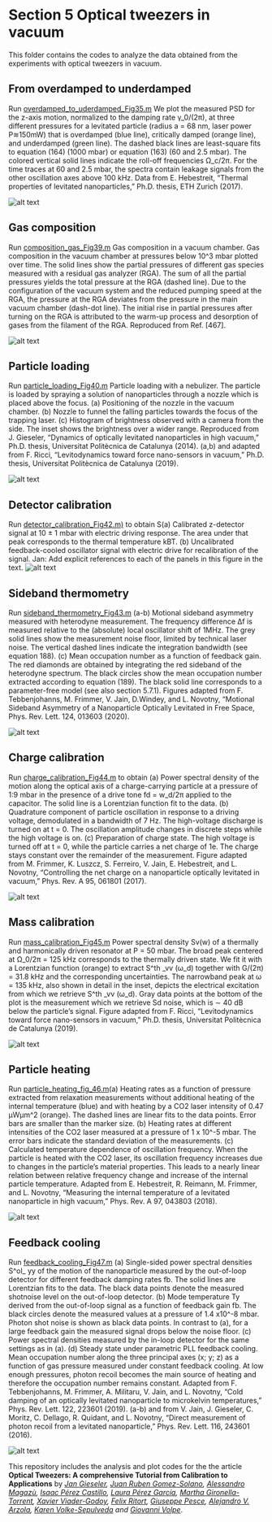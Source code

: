 # Section 5 Optical tweezers in vacuum

This folder contains the codes to analyze the data obtained from the experiments with optical tweezers in vacuum.



## From overdamped to underdamped


Run [overdamped_to_uderdamped_Fig35.m](overdamped_to_underdamped/programs/overdamped_to_uderdamped_Fig35.m)
We plot the measured PSD for the z-axis
motion, normalized to the damping rate 
γ_0/(2π), at three different pressures for a levitated
particle (radius a = 68 nm, laser power P≋150mW) that is overdamped (blue line),
critically damped (orange line), and underdamped (green line). The dashed black lines are
least-square fits to equation (164) (1000 mbar) or equation (163) (60 and 2.5 mbar). The
colored vertical solid lines indicate the roll-off frequencies 
Ω_c/2π. For the time traces at
60 and 2.5 mbar, the spectra contain leakage signals from the other oscillation axes above
100 kHz. Data from E. Hebestreit, “Thermal properties of levitated nanoparticles,” Ph.D. thesis, ETH Zurich (2017).

![alt text](/sec_5_optical_tweezers_vacuum/overdamped_to_underdamped/figures/Fig35.jpg 
"overdamped to underdamped ")

## Gas composition

Run [composition_gas_Fig39.m](gas_composition/programs/composition_gas_Fig39.m) Gas composition in a vacuum chamber. Gas composition in the vacuum chamber
at pressures below 10^3 mbar plotted over time. The solid lines show the partial pressures of
different gas species measured with a residual gas analyzer (RGA). The sum of all the partial
pressures yields the total pressure at the RGA (dashed line). Due to the configuration of the
vacuum system and the reduced pumping speed at the RGA, the pressure at the RGA deviates
from the pressure in the main vacuum chamber (dash-dot line). The initial rise in partial
pressures after turning on the RGA is attributed to the warm-up process and desorption of
gases from the filament of the RGA. Reproduced from Ref. [467].

![alt text](/sec_5_optical_tweezers_vacuum/gas_composition/figures/pressure.jpg "Gas composition")

 
 
## Particle loading
 
Run [particle_loading_Fig40.m](particle_loading/programs/particle_loading_Fig40.m) Particle loading with a nebulizer. The particle is loaded by spraying a solution
of nanoparticles through a nozzle which is placed above the focus. (a) Positioning of the
nozzle in the vacuum chamber. (b) Nozzle to funnel the falling particles towards the focus
of the trapping laser. (c) Histogram of brightness observed with a camera from the side.
The inset shows the brightness over a wider range. Reproduced from J. Gieseler, “Dynamics of optically levitated nanoparticles in high vacuum,” Ph.D. thesis, Universitat Politècnica de
Catalunya (2014). (a,b) and
adapted from F. Ricci, “Levitodynamics toward force nano-sensors in vacuum,” Ph.D. thesis, Universitat Politècnica de Catalunya
(2019).

![alt text](particle_loading/figures/particle_loading.jpg "Particle loading")


## Detector calibration

Run [detector_calibration_Fig42.m)](detector_calibration/programs/detector_calibration_Fig42.m) to obtain S(a) Calibrated z-detector signal
at 10 ± 1 mbar with electric driving response. The area under that peak corresponds to the
thermal temperature kBT. (b) Uncalibrated feedback-cooled oscillator signal with electric
drive for recalibration of the signal. Jan: Add explicit references to each of the panels in this
figure in the text.
![alt text](detector_calibration/figures/detector_calibration.jpg "Detector calibration")


## Sideband thermometry

Run [sideband_thermometry_Fig43.m](sideband_thermometry/programs/sideband_thermometry_Fig42.m) (a-b) Motional sideband asymmetry measured with
heterodyne measurement. The frequency difference Δf is measured relative to the (absolute)
local oscillator shift of 1MHz. The grey solid lines show the measurement noise floor,
limited by technical laser noise. The vertical dashed lines indicate the integration bandwidth
(see equation 188). (c) Mean occupation number as a function of feedback gain. The red
diamonds are obtained by integrating the red sideband of the heterodyne spectrum. The
black circles show the mean occupation number extracted according to equation (189). The
black solid line corresponds to a parameter-free model (see also section 5.7.1). Figures
adapted from F. Tebbenjohanns, M. Frimmer, V. Jain, D.Windey, and L. Novotny, “Motional Sideband Asymmetry of a Nanoparticle
Optically Levitated in Free Space, Phys. Rev. Lett. 124, 013603 (2020).

![alt text](sideband_thermometry/figures/sideband_thermometry.jpg "sideband thermometry")



 

## Charge calibration

Run [charge_calibration_Fig44.m](charge_calibration/programs/charge_calibration_Fig44.m) to obtain (a) Power spectral density of the motion along the optical
axis of a charge-carrying particle at a pressure of 1:9 mbar in the presence of a drive tone
fd = w_d/2π applied to the capacitor. The solid line is a Lorentzian function fit to the
data. (b) Quadrature component of particle oscillation in response to a driving voltage,
demodulated in a bandwidth of 7 Hz. The high-voltage discharge is turned on at t = 0. The
oscillation amplitude changes in discrete steps while the high voltage is on. (c) Preparation
of charge state. The high voltage is turned off at t = 0, while the particle carries a net charge
of 1e. The charge stays constant over the remainder of the measurement. Figure adapted
from M. Frimmer, K. Luszcz, S. Ferreiro, V. Jain, E. Hebestreit, and L. Novotny, “Controlling the net charge on a
nanoparticle optically levitated in vacuum,” Phys. Rev. A 95, 061801 (2017).

![alt text](charge_calibration/figures/PSD_quadrature.jpg "charge calibration")


## Mass calibration

Run [mass_calibration_Fig45.m](mass_calibration/programs/mass_calibration_Fig45.m) Power spectral density Sv(w) of a thermally and harmonically
driven resonator at P = 50 mbar. The broad peak centered at 
Ω_0/2π = 125 kHz corresponds
to the thermally driven state. We fit it with a Lorentzian function (orange) to extract S^th
_vv (ω_d)
together with G/(2π) = 31.8 kHz and the corresponding uncertainties. The narrowband
peak at ω = 135 kHz, also shown in detail in the inset, depicts the electrical excitation from
which we retrieve S^th
_vv (ω_d). Gray data points at the bottom of the plot is the measurement
which we retrieve Sd
noise, which is ∼ 40 dB below the particle’s signal. Figure adapted from F. Ricci, “Levitodynamics toward force nano-sensors in vacuum,” Ph.D. thesis, Universitat Politècnica de Catalunya (2019).

![alt text](mass_calibration/figures/mass_calibration.jpg "mass_calibration")


## Particle heating

Run [particle_heating_fig_46.m](particle_heating/programs/particle_heating_fig_46.m)(a) Heating rates as a function of pressure extracted from
relaxation measurements without additional heating of the internal temperature (blue) and
with heating by a CO2 laser intensity of 0.47 μWμm^2 (orange). The dashed lines are linear
fits to the data points. Error bars are smaller than the marker size. (b) Heating rates at
different intensities of the CO2 laser measured at a pressure of 1 x 10^-5 mbar. The error bars
indicate the standard deviation of the measurements. (c) Calculated temperature dependence
of oscillation frequency. When the particle is heated with the CO2 laser, its oscillation
frequency increases due to changes in the particle’s material properties. This leads to a
nearly linear relation between relative frequency change and increase of the internal particle
temperature. Adapted from E. Hebestreit, R. Reimann, M. Frimmer, and L. Novotny, “Measuring the internal temperature of a levitated nanoparticle in high vacuum,” Phys. Rev. A 97, 043803 (2018).

![alt text](particle_heating/figures/particle_heating_Fig46.jpg " Particle heating")


## Feedback cooling

Run [feedback_cooling_Fig47.m](feedback_cooling/programs/feedback_cooling_Fig47.m) (a) Single-sided power spectral densities S^ol_
yy of the motion
of the nanoparticle measured by the out-of-loop detector for different feedback damping
rates 
fb. The solid lines are Lorentzian fits to the data. The black data points denote the
measured shotnoise level on the out-of-loop detector. (b) Mode temperature Ty derived
from the out-of-loop signal as a function of feedback gain 
fb. The black circles denote
the measured values at a pressure of 1.4 x10^-8 mbar. Photon shot noise is shown as black
data points. In contrast to (a), for a large feedback gain the measured signal drops below
the noise floor. (c) Power spectral densities measured by the in-loop detector for the same
settings as in (a). (d) Steady state under parametric PLL feedback cooling. Mean occupation
number along the three principal axes (x; y; z) as a function of gas pressure measured under
constant feedback cooling. At low enough pressures, photon recoil becomes the main source
of heating and therefore the occupation number remains constant. Adapted from F. Tebbenjohanns, M. Frimmer, A. Militaru, V. Jain, and L. Novotny, “Cold damping of an optically levitated
nanoparticle to microkelvin temperatures,” Phys. Rev. Lett. 122, 223601 (2019).
(a-b) and from V. Jain, J. Gieseler, C. Moritz, C. Dellago, R. Quidant, and L. Novotny, “Direct measurement of photon recoil from
a levitated nanoparticle,” Phys. Rev. Lett. 116, 243601 (2016).

![alt text](feedback_cooling/figures/feedback_cooling.jpg "Feedback cooling")

This repository includes the analysis and plot codes for the the article **Optical Tweezers: A comprehensive Tutorial  from Calibration to Applications** by *[Jan Gieseler](https://scholar.google.com.ar/citations?user=6OKJlNgAAAAJ&hl=en), [Juan Ruben Gomez-Solano](https://www.fisica.unam.mx/es/personal.php?id=639), [Alessandro Magazù](http://softmatterlab.org/people/alessandro-magazzu/),  [Isaac Pérez Castillo](https://scholar.google.com.mx/citations?user=58GAc80AAAAJ&hl=en), [Laura Pérez García](http://softmatterlab.org/people/laura-perez-garcia/), [Martha Gironella-Torrent](https://scholar.google.com/citations?user=tITfJqkAAAAJ&hl=en), [Xavier Viader-Godoy](https://scholar.google.com/citations?user=dTLMJy0AAAAJ&hl=en), [Felix Ritort](http://ffn.ub.es/ritort/), [Giuseppe Pesce](https://scholar.google.com/citations?user=Sf4mmT8AAAAJ&hl=en), [Alejandro V. Arzola](https://orcid.org/0000-0002-4860-6330), [Karen Volke-Sepulveda](https://www.fisica.unam.mx/es/personal.php?id=27) and [Giovanni Volpe](http://softmatterlab.org/people/giovanni-volpe/)*.
